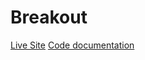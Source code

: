 # Breakout

[Live Site](https://seanyoung247.github.io/breakout/)
[Code documentation](https://seanyoung247.github.io/breakout/docs/)